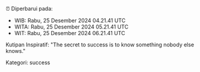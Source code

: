 ⏰ Diperbarui pada:
- WIB: Rabu, 25 Desember 2024 04.21.41 UTC
- WITA: Rabu, 25 Desember 2024 05.21.41 UTC
- WIT: Rabu, 25 Desember 2024 06.21.41 UTC

Kutipan Inspiratif:
"The secret to success is to know something nobody else knows."


Kategori: success

